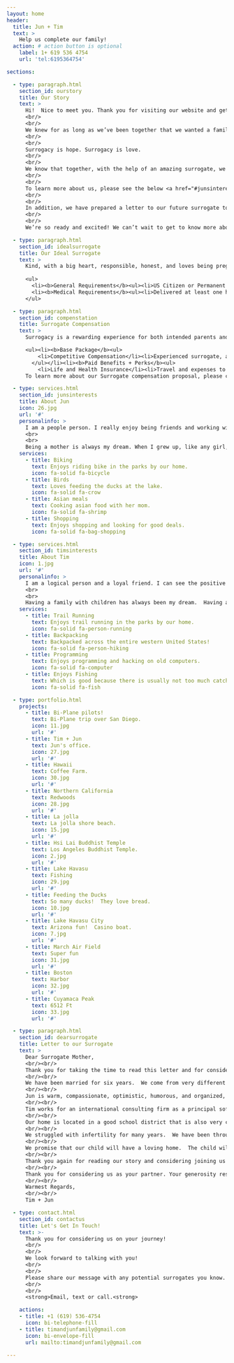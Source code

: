 ```yaml
---
layout: home
header:
  title: Jun + Tim
  text: >
    Help us complete our family!
  action: # action button is optional
    label: 1+ 619 536 4754
    url: 'tel:6195364754'

sections:

  - type: paragraph.html
    section_id: ourstory
    title: Our Story
    text: >
      Hi!  Nice to meet you. Thank you for visiting our website and getting to know more about us! We are Tim and Jun and we’re a family living in sunny Southern California. Thank you for taking the time to read our story and considering participating in our parenthood journey with us.  
      <br/>
      <br/>
      We knew for as long as we’ve been together that we wanted a family together. We tried for years to conceive naturally without success. We underwent fertility treatments and went through countless IVF rounds. We were fortunate enough to create four healthy PGS tested normal embryos. Sadly, we had one unsuccessful transfer after which our IVF clinic recommended that surrogacy was our best option to have a family of our own.  According to our doctor, the robotic surgery Jun had performed years ago likely damaged her uterus along with her ability to carry naturally.  
      <br/>
      <br/>
      Surrogacy is hope. Surrogacy is love. 
      <br/>
      <br/>
      We know that together, with the help of an amazing surrogate, we can create the family that we have been dreaming of.  <em>We truly appreciate, respect and love surrogates</em> because they are not just changing the life of intended parents but also their own lives forever.  <b><em>They are our angels.</em></b>
      <br/>
      <br/>
      To learn more about us, please see the below <a href="#junsinterests">About Jun</a> and <a href="#timsinterests">About Tim</a> sections. 
      <br/>
      <br/>
      In addition, we have prepared a letter to our future surrogate to share our thoughts from the bottom of our hearts with you. Please click on the <a href="#dearsurrogate">Letter to our Surrogate</a> to read it. 
      <br/>
      <br/>
      We’re so ready and excited! We can’t wait to get to know more about you! If you know someone who is a good fit for us, please connect us together. We will provide referral compensation.

  - type: paragraph.html
    section_id: idealsurrogate    
    title: Our Ideal Surrogate
    text: >
      Kind, with a big heart, responsible, honest, and loves being pregnant. A desire to make life beautiful for others.
      
      <ul>
        <li><b>General Requirements</b><ul><li>US Citizen or Permanent Resident</li><li>Less than 38 years old</li><li>Willing to undergo and pass psychological screening and criminal background check.</li><li>Ideally live in California, Nevada or Washington</li></ul></li>
        <li><b>Medical Requirements</b><ul><li>Delivered at least one healthy full-term baby.</li><li>No history of pregnancy complications</li><li>No history of surgery on uterus or reproductive system</li><li>Less than 4 deliveries</li><li>No C-Section deliveries</li><li>Delivered within the past 5 years</li><li>BMI less than 31</li>
      </ul>

  - type: paragraph.html
    section_id: compenstation
    title: Surrogate Compensation
    text: >
      Surrogacy is a rewarding experience for both intended parents and surrogates.  Financial compensation may not be the primary motivation for being a surrogate.  However, we will do our best to compensate your generosity fairly.

      <ul><li><b>Base Package</b><ul>
          <li>Competitive Compensation</li><li>Experienced surrogate, additional compenstation.</li><li>Contract signing and pregnancy bonuses</li><li>Independent SeedTrust escrow account for compensation.</li><li>Independent specialized attorney</li>        
        </ul></li><li><b>Paid Benefits + Perks</b><ul>
          <li>Life and Health Insurance</li><li>Travel and expenses to our clinic</li><li>Medical, background and psychological screenings</li><li>Monthly expense allowance</li><li>Lost wages coverage</li><li>Maternity clothing allowance</li><li>And more...!</li></ul></li></ul>
      To learn more about our Surrogate compensation proposal, please contact us or complete the <a href="#contactus">form</a>. We compensate for referrals! 

  - type: services.html
    section_id: junsinterests
    title: About Jun
    icon: 26.jpg
    url: '#'
    personalinfo: >
      I am a people person. I really enjoy being friends and working with people from different backgrounds, and I am known for being a great listener and communicator. I consider myself caring, compassionate, responsible, and organized, and believe that there is goodness in everyone. I work as the controller for an international accounting firm. I have a passion for numbers and enjoy analyzing companies’ profits and ratios. I love spending outdoor time with Tim and friends whether it’s hiking, camping, biking, or just feeding the ducks in the park. I have lived in China, Europe, and sunny Southern California. 
      <br>
      <br>
      Being a mother is always my dream. When I grew up, like any girl, I was always dreaming of the day to get married to my Mr. Right, have children and have a happy family, like my parents. I have to admit, after my failed transfer, when the doctor told me about my uterus diagnosis from my prior surgery, I felt so hopeless and all of the emotions that went along with it. Being introduced to the idea of having a surrogate carry my baby gave me hope during such a difficult time. Having this mindset helps restore my hope and positive attitude as we begin our journey toward parenthood. Let’s connect!
    services:
      - title: Biking
        text: Enjoys riding bike in the parks by our home.
        icon: fa-solid fa-bicycle
      - title: Birds
        text: Loves feeding the ducks at the lake.
        icon: fa-solid fa-crow
      - title: Asian meals
        text: Cooking asian food with her mom.
        icon: fa-solid fa-shrimp
      - title: Shopping
        text: Enjoys shopping and looking for good deals.
        icon: fa-solid fa-bag-shopping

  - type: services.html
    section_id: timsinterests
    title: About Tim
    icon: 1.jpg
    url: '#'
    personalinfo: >
      I am a logical person and a loyal friend. I can see the positive aspects of life. I have graduate degrees in business, mathematics and engineering and enjoy problem-solving and teamwork. I work as a software architect for a large international consulting firm. I love reading, learning, working out, and playing video games. I also enjoy hiking, camping, and other outdoor adventure with Jun and friends. I have lived across the entire Midwest and Southern California. I am proud that I have backpacked across the western United States following the Oregon Trail.      
      <br>
      <br>
      Having a family with children has always been my dream.  Having a family with Jun would be my dream realized.  I firmly believe that great things happen to those who don't stop believing, trying, learning, and being grateful. There is nothing more altruistic and amazing than someone who goes out of their way to make life beautiful for others. Thank you for considering participating in our parenthood journey with us.  Let’s connect! 
    services:
      - title: Trail Running
        text: Enjoys trail running in the parks by our home.
        icon: fa-solid fa-person-running
      - title: Backpacking
        text: Backpacked across the entire western United States!
        icon: fa-solid fa-person-hiking
      - title: Programming
        text: Enjoys programming and hacking on old computers.
        icon: fa-solid fa-computer
      - title: Enjoys Fishing
        text: Which is good because there is usually not too much catching ;-)
        icon: fa-solid fa-fish     

  - type: portfolio.html
    projects:
      - title: Bi-Plane pilots!
        text: Bi-Plane trip over San Diego.
        icon: 11.jpg
        url: '#'
      - title: Tim + Jun
        text: Jun's office.
        icon: 27.jpg
        url: '#'      
      - title: Hawaii
        text: Coffee Farm.
        icon: 30.jpg
        url: '#'
      - title: Northern California
        text: Redwoods
        icon: 28.jpg
        url: '#'
      - title: La jolla
        text: La jolla shore beach.
        icon: 15.jpg
        url: '#'
      - title: Hsi Lai Buddhist Temple
        text: Los Angeles Buddhist Temple.
        icon: 2.jpg
        url: '#'  
      - title: Lake Havasu
        text: Fishing
        icon: 29.jpg
        url: '#'
      - title: Feeding the Ducks
        text: So many ducks!  They love bread.
        icon: 10.jpg
        url: '#'
      - title: Lake Havasu City
        text: Arizona fun!  Casino boat.
        icon: 7.jpg
        url: '#'
      - title: March Air Field
        text: Super fun
        icon: 31.jpg
        url: '#'
      - title: Boston 
        text: Harbor
        icon: 32.jpg
        url: '#'        
      - title: Cuyamaca Peak 
        text: 6512 Ft
        icon: 33.jpg
        url: '#'      

  - type: paragraph.html
    section_id: dearsurrogate
    title: Letter to our Surrogate
    text: >
      Dear Surrogate Mother,
      <br/><br/>
      Thank you for taking the time to read this letter and for considering participating in our journey with us.  Years ago, we could not imagine that we would be in a position to need to write this letter but life is not predictable and we appreciate that life brings you to us. We are eternally grateful that there are generous and wonderful people like yourself that are helping families realize their dreams.  
      <br/><br/>
      We have been married for six years.  We come from very different places but found love in sharing our experiences and core values and learning new things from each other.  Tim spent his earlier life in the Midwest states of America.  Jun spent her earlier life in Southern China. Jun can speak fluent Mandarin and Cantonese. We met at a party in Huntington Beach and we were the only two people not wearing costumes and came straight from work [how boring!]  Henceforth, Tim has learned about dim-sum, homemade dumplings, different kinds of tea, using chopsticks properly, and the amazing Chinese culture and philosophy.  Jun has learned about Johnsonville sausages, tacos, and backpacking. We both like good food, watching movies and documentaries, reading books, working out, hiking, camping, and outdoor adventure. Life is definitely more fun together! 
      <br/><br/>
      Jun is warm, compassionate, optimistic, humorous, and organized, and likes to make "to-do list".  Of course, she won’t forget to make a “honey do list” for Tim ;-) Tim is sincere, friendly, calm, and logical, and likes to take Jun exploring outdoors and give her surprise gifts. We have a good marriage because we share similar core values, we value family, hard work, integrity, education, and compassion. Our differences also serve as complements to each other, and our personalities match. We both agree that great marriages are built on teamwork, mutual respect, a healthy dose of admiration, and a never-ending portion of love and grace.  
      <br/><br/>
      Tim works for an international consulting firm as a principal software architect.  His daily routine includes coffee, lots of three-letter abbreviations, and developing software that we all use every day.  Jun works as the controller for an international accounting firm  where she manages a team of accountants and analysts.  Her daily routine includes lots of emails, excel files, and virtual meetings to make sure all of the numbers are accurate. 
      <br/><br/>
      Our home is located in a good school district that is also very close to many parks and sporting facilities.  Our child will learn the value of education, caring, and sharing.  Jun’s parents also live with us.  Jun’s mom loves to take care of everyone and loves to cook tasty meals for the family.  Jun’s father is still in very good health and enjoys riding the train downtown to explore the sights.  We frequently take family walks in the park and have a family of ducks we like to feed at the lake.  We are very fortunate to have financial stability and have made all the preparations for a great home environment.
      <br/><br/>
      We struggled with infertility for many years.  We have been through countless rounds of IVF cycles and a failed transfer.  Our ability to get new embryos is severely limited due to complications from a robotic surgery Jun had performed years ago.  After the failed transfer, our doctor suggested that surrogacy is the best path for us to realize our dream of having our own family with our frozen embryos.
      <br/><br/>
      We promise that our child will have a loving home.  The child will have two loving parents and two loving grandparents caring for them in one multi-generational, multi-lingual, and multi-culture environment. Jun is a big cousin who grew up with more than 15 cousins in her extended family. She has lots of experience with children. 
      <br/><br/>
      Thank you again for reading our story and considering joining us on our most important life journey. We’re very easygoing and friendly. We’re open to communicating with you via phone, text message, email, and in-person visits. We’ll do our best to support you and make this journey enjoyable for both of us. We believe that the most wonderful surrogacy journeys are built on trust and positive communication. Surrogacy has been described as one of the most powerful and rewarding decisions a woman can make. 
      <br/><br/>
      Thank you for considering us as your partner. Your generosity restores hope and brightens the world! We hope to get to know you soon! 
      <br/><br/>
      Warmest Regards,
      <br/><br/>
      Tim + Jun

  - type: contact.html
    section_id: contactus
    title: Let's Get In Touch!
    text: >-
      Thank you for considering us on your journey!
      <br/>  
      <br/>  
      We look forward to talking with you!
      <br/>  
      <br/>  
      Please share our message with any potential surrogates you know.
      <br/>  
      <br/>  
      <strong>Email, text or call.<strong>

    actions:
    - title: +1 (619) 536-4754
      icon: bi-telephone-fill
    - title: timandjunfamily@gmail.com
      icon: bi-envelope-fill
      url: mailto:timandjunfamily@gmail.com

---
```

